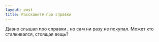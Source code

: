 ```yaml
---
layout: post 
title: Расскажите про справки 
--- 
```

Давно слышал про справки , но сам ни разу не покупал. Может кто сталкивался, стоящая вещь?